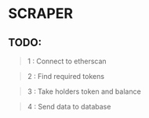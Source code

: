 # SCRAPER 

## TODO:
> 1 : Connect to etherscan

> 2 : Find required tokens

> 3 : Take holders token and balance 

> 4 : Send data to database 
